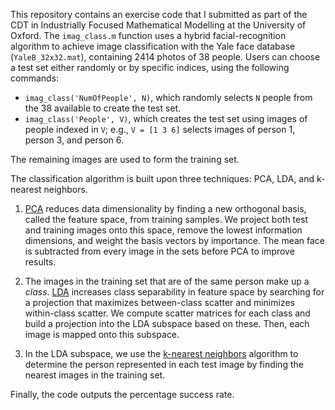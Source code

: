 This repository contains an exercise code that I submitted as part of the CDT in Industrially Focused Mathematical Modelling at the University of Oxford. The `imag_class.m` function uses a hybrid facial-recognition algorithm to achieve image classification with the Yale face database (`YaleB_32x32.mat`), containing 2414 photos of 38 people. Users can choose a test set either randomly or by specific indices, using the following commands:

- `imag_class('NumOfPeople', N)`, which randomly selects `N` people from the 38 available to create the test set.
- `imag_class('People', V)`, which creates the test set using images of people indexed in `V`; e.g., `V = [1 3 6]` selects images of person 1, person 3, and person 6.

The remaining images are used to form the training set.

The classification algorithm is built upon three techniques: PCA, LDA, and k-nearest neighbors.

1. [PCA](https://en.wikipedia.org/wiki/Principal_component_analysis) reduces data dimensionality by finding a new orthogonal basis, called the feature space, from training samples. We project both test and training images onto this space, remove the lowest information dimensions, and weight the basis vectors by importance. The mean face is subtracted from every image in the sets before PCA to improve results.

2. The images in the training set that are of the same person make up a _class_. [LDA](https://en.wikipedia.org/wiki/Linear_discriminant_analysis) increases class separability in feature space by searching for a projection that maximizes between-class scatter and minimizes within-class scatter. We compute scatter matrices for each class and build a projection into the LDA subspace based on these. Then, each image is mapped onto this subspace.

3. In the LDA subspace, we use the [k-nearest neighbors](https://en.wikipedia.org/wiki/K-nearest_neighbors_algorithm) algorithm to determine the person represented in each test image by finding the nearest images in the training set.

Finally, the code outputs the percentage success rate.
